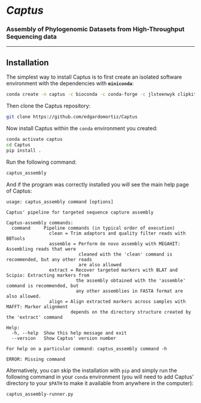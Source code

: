 # *Captus*
### Assembly of Phylogenomic Datasets from High-Throughput Sequencing data
___

## Installation

The simplest way to install Captus is to first create an isolated software environment with the dependencies with **`miniconda`**:

```bash
conda create -n captus -c bioconda -c conda-forge -c jlsteenwyk clipkit "python>=3.6" pandas plotly tqdm "perl-bioperl-core>=1.007002" bbmap falco fastqc mafft mmseqs2 megahit pigz vsearch
```

Then clone the Captus repository:

```bash
git clone https://github.com/edgardomortiz/Captus
```

Now install Captus within the `conda` environment you created:

```bash
conda activate captus
cd Captus
pip install .
```
Run the following command:
```bash
captus_assembly
```
And if the program was correctly installed you will see the main help page of Captus:
```text
usage: captus_assembly command [options]

Captus' pipeline for targeted sequence capture assembly

Captus-assembly commands:
  command     Pipeline commands (in typical order of execution)
                clean = Trim adaptors and quality filter reads with BBTools
                assemble = Perform de novo assembly with MEGAHIT: Assembling reads that were
                           cleaned with the 'clean' command is recommended, but any other reads
                           are also allowed
                extract = Recover targeted markers with BLAT and Scipio: Extracting markers from
                          the assembly obtained with the 'assemble' command is recommended, but
                          any other assemblies in FASTA format are also allowed.
                align = Align extracted markers across samples with MAFFT: Marker alignment
                        depends on the directory structure created by the 'extract' command

Help:
  -h, --help  Show this help message and exit
  --version   Show Captus' version number

For help on a particular command: captus_assembly command -h

ERROR: Missing command
```
Alternatively, you can skip the installation with `pip` and simply run the following command in your `conda` environment (you will need to add Captus' directory to your `$PATH` to make it available from anywhere in the computer):
```bash
captus_assembly-runner.py
```
